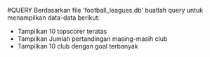 #QUERY
Berdasarkan file 'football_leagues.db' buatlah query untuk menampilkan data-data berikut:

* Tampilkan 10 topscorer teratas
* Tampilkan Jumlah pertandingan masing-masih club
* Tampilkan 10 club dengan goal terbanyak

